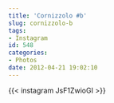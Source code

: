 ```yaml
---
title: 'Cornizzolo #b'
slug: cornizzolo-b
tags:
- Instagram
id: 548
categories:
- Photos
date: 2012-04-21 19:02:10
---
```


{{< instagram JsF1ZwioGI >}}
